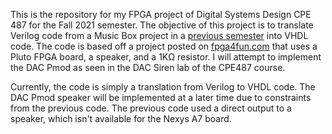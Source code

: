 This is the repository for my FPGA project of Digital Systems Design CPE 487 for the Fall 2021 semester.
The objective of this project is to translate Verilog code from a Music Box project in a [previous semester](https://github.com/jcristobal2391/cpe487F2020/tree/master/FPGA%20Project) into VHDL code. 
The code is based off a project posted on [fpga4fun.com](https://www.fpga4fun.com/MusicBox.html) that uses a Pluto FPGA board, a speaker, and a 1KΩ resistor. I will attempt to implement the DAC Pmod as seen in the DAC Siren lab of the CPE487 course. 

Currently, the code is simply a translation from Verilog to VHDL code. The DAC Pmod speaker will be implemented at a later time due to constraints from the previous code.
The previous code used a direct output to a speaker, which isn't available for the Nexys A7 board.

